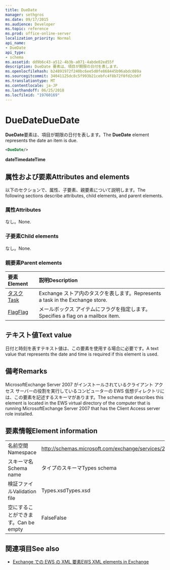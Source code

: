 ```yaml
---
title: DueDate
manager: sethgros
ms.date: 09/17/2015
ms.audience: Developer
ms.topic: reference
ms.prod: office-online-server
localization_priority: Normal
api_name:
- DueDate
api_type:
- schema
ms.assetid: dd9b6c43-a512-4b3b-a071-4abde02ed55f
description: DueDate 要素は、項目が期限の日付を表します。
ms.openlocfilehash: b24891972f240bc6ee5d0fe868445b96abdc089a
ms.sourcegitcommit: 34041125dc8c5f993b21cebfc4f8b72f0fd2cb6f
ms.translationtype: MT
ms.contentlocale: ja-JP
ms.lasthandoff: 06/25/2018
ms.locfileid: "19760169"
---
```

# <a name="duedate"></a><span data-ttu-id="49708-103">DueDate</span><span class="sxs-lookup"><span data-stu-id="49708-103">DueDate</span></span>

<span data-ttu-id="49708-104">**DueDate**要素は、項目が期限の日付を表します。</span><span class="sxs-lookup"><span data-stu-id="49708-104">The **DueDate** element represents the date an item is due.</span></span> 
  
```xml
<DueDate/>
```

 <span data-ttu-id="49708-105">**dateTime**</span><span class="sxs-lookup"><span data-stu-id="49708-105">**dateTime**</span></span>
## <a name="attributes-and-elements"></a><span data-ttu-id="49708-106">属性および要素</span><span class="sxs-lookup"><span data-stu-id="49708-106">Attributes and elements</span></span>

<span data-ttu-id="49708-107">以下のセクションで、属性、子要素、親要素について説明します。</span><span class="sxs-lookup"><span data-stu-id="49708-107">The following sections describe attributes, child elements, and parent elements.</span></span>
  
### <a name="attributes"></a><span data-ttu-id="49708-108">属性</span><span class="sxs-lookup"><span data-stu-id="49708-108">Attributes</span></span>

<span data-ttu-id="49708-109">なし。</span><span class="sxs-lookup"><span data-stu-id="49708-109">None.</span></span>
  
### <a name="child-elements"></a><span data-ttu-id="49708-110">子要素</span><span class="sxs-lookup"><span data-stu-id="49708-110">Child elements</span></span>

<span data-ttu-id="49708-111">なし。</span><span class="sxs-lookup"><span data-stu-id="49708-111">None.</span></span>
  
### <a name="parent-elements"></a><span data-ttu-id="49708-112">親要素</span><span class="sxs-lookup"><span data-stu-id="49708-112">Parent elements</span></span>

|<span data-ttu-id="49708-113">**要素**</span><span class="sxs-lookup"><span data-stu-id="49708-113">**Element**</span></span>|<span data-ttu-id="49708-114">**説明**</span><span class="sxs-lookup"><span data-stu-id="49708-114">**Description**</span></span>|
|:-----|:-----|
|[<span data-ttu-id="49708-115">タスク</span><span class="sxs-lookup"><span data-stu-id="49708-115">Task</span></span>](task.md) <br/> |<span data-ttu-id="49708-116">Exchange ストア内のタスクを表します。</span><span class="sxs-lookup"><span data-stu-id="49708-116">Represents a task in the Exchange store.</span></span>  <br/> |
|[<span data-ttu-id="49708-117">Flag</span><span class="sxs-lookup"><span data-stu-id="49708-117">Flag</span></span>](flag.md) <br/> |<span data-ttu-id="49708-118">メールボックス アイテムにフラグを指定します。</span><span class="sxs-lookup"><span data-stu-id="49708-118">Specifies a flag on a mailbox item.</span></span>  <br/> |
   
## <a name="text-value"></a><span data-ttu-id="49708-119">テキスト値</span><span class="sxs-lookup"><span data-stu-id="49708-119">Text value</span></span>

<span data-ttu-id="49708-120">日付と時刻を表すテキスト値は、この要素を使用する場合に必要です。</span><span class="sxs-lookup"><span data-stu-id="49708-120">A text value that represents the date and time is required if this element is used.</span></span>
  
## <a name="remarks"></a><span data-ttu-id="49708-121">備考</span><span class="sxs-lookup"><span data-stu-id="49708-121">Remarks</span></span>

<span data-ttu-id="49708-122">MicrosoftExchange Server 2007 がインストールされているクライアント アクセス サーバーの役割を実行しているコンピューターの EWS 仮想ディレクトリには、この要素を記述するスキーマがあります。</span><span class="sxs-lookup"><span data-stu-id="49708-122">The schema that describes this element is located in the EWS virtual directory of the computer that is running MicrosoftExchange Server 2007 that has the Client Access server role installed.</span></span>
  
## <a name="element-information"></a><span data-ttu-id="49708-123">要素情報</span><span class="sxs-lookup"><span data-stu-id="49708-123">Element information</span></span>

|||
|:-----|:-----|
|<span data-ttu-id="49708-124">名前空間</span><span class="sxs-lookup"><span data-stu-id="49708-124">Namespace</span></span>  <br/> |http://schemas.microsoft.com/exchange/services/2006/types  <br/> |
|<span data-ttu-id="49708-125">スキーマ名</span><span class="sxs-lookup"><span data-stu-id="49708-125">Schema name</span></span>  <br/> |<span data-ttu-id="49708-126">タイプのスキーマ</span><span class="sxs-lookup"><span data-stu-id="49708-126">Types schema</span></span>  <br/> |
|<span data-ttu-id="49708-127">検証ファイル</span><span class="sxs-lookup"><span data-stu-id="49708-127">Validation file</span></span>  <br/> |<span data-ttu-id="49708-128">Types.xsd</span><span class="sxs-lookup"><span data-stu-id="49708-128">Types.xsd</span></span>  <br/> |
|<span data-ttu-id="49708-129">空にすることができます。</span><span class="sxs-lookup"><span data-stu-id="49708-129">Can be empty</span></span>  <br/> |<span data-ttu-id="49708-130">False</span><span class="sxs-lookup"><span data-stu-id="49708-130">False</span></span>  <br/> |
   
## <a name="see-also"></a><span data-ttu-id="49708-131">関連項目</span><span class="sxs-lookup"><span data-stu-id="49708-131">See also</span></span>

- [<span data-ttu-id="49708-132">Exchange での EWS の XML 要素</span><span class="sxs-lookup"><span data-stu-id="49708-132">EWS XML elements in Exchange</span></span>](ews-xml-elements-in-exchange.md)


